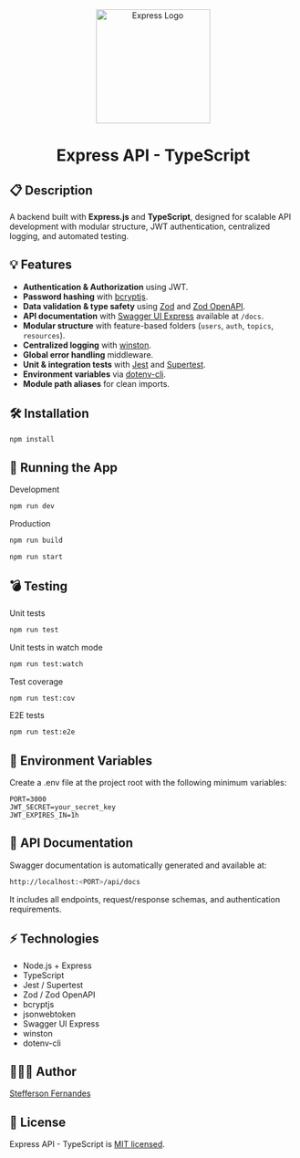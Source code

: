<div align="center">
  <a href="https://expressjs.com/" target="_blank">
    <img src="https://upload.wikimedia.org/wikipedia/commons/6/64/Expressjs.png" width="200" alt="Express Logo" />
  </a>

  # Express API - TypeScript
</div>

## 📋 Description

A backend built with **Express.js** and **TypeScript**, designed for scalable API development with modular structure, JWT authentication, centralized logging, and automated testing.

## 💡 Features

- **Authentication & Authorization** using JWT.
- **Password hashing** with [bcryptjs](https://www.npmjs.com/package/bcryptjs).
- **Data validation & type safety** using [Zod](https://www.npmjs.com/package/zod) and [Zod OpenAPI](https://www.npmjs.com/package/zod-openapi).
- **API documentation** with [Swagger UI Express](https://www.npmjs.com/package/swagger-ui-express) available at `/docs`.
- **Modular structure** with feature-based folders (`users`, `auth`, `topics`, `resources`).
- **Centralized logging** with [winston](https://www.npmjs.com/package/winston).
- **Global error handling** middleware.
- **Unit & integration tests** with [Jest](https://jestjs.io/) and [Supertest](https://www.npmjs.com/package/supertest).
- **Environment variables** via [dotenv-cli](https://www.npmjs.com/package/dotenv-cli).
- **Module path aliases** for clean imports.

## 🛠️ Installation

```bash
npm install
```

## 🚀 Running the App

Development

```bash
npm run dev
```

Production

```bash
npm run build

npm run start
```

## 💣 Testing

Unit tests

```bash
npm run test
```

Unit tests in watch mode

```bash
npm run test:watch
```

Test coverage

```bash
npm run test:cov
```

E2E tests

```bash
npm run test:e2e
```

## 🔑 Environment Variables

Create a .env file at the project root with the following minimum variables:
```env
PORT=3000
JWT_SECRET=your_secret_key
JWT_EXPIRES_IN=1h
```

## 📄 API Documentation

Swagger documentation is automatically generated and available at:

```bash
http://localhost:<PORT>/api/docs
```
It includes all endpoints, request/response schemas, and authentication requirements.

## ⚡ Technologies

- Node.js + Express
- TypeScript
- Jest / Supertest
- Zod / Zod OpenAPI
- bcryptjs
- jsonwebtoken
- Swagger UI Express
- winston
- dotenv-cli

## 👨🏽‍💻 Author

[Stefferson Fernandes](https://www.linkedin.com/in/stefferson-thallys/)

## 🧾 License

Express API - TypeScript is [MIT licensed](LICENSE).
